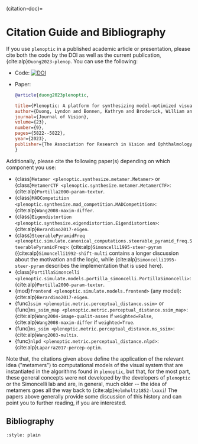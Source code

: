 (citation-doc)=

# Citation Guide and Bibliography

If you use `plenoptic` in a published academic article or presentation, please cite both the code by the DOI as well as the current publication, {cite:alp}`Duong2023-plenop`. You can use the following:

- Code: [![DOI](https://zenodo.org/badge/DOI/10.5281/zenodo.10151131.svg)](https://doi.org/10.5281/zenodo.10151131)

- Paper:

  ```bibtex
  @article{duong2023plenoptic,

  title={Plenoptic: A platform for synthesizing model-optimized visual stimuli},
  author={Duong, Lyndon and Bonnen, Kathryn and Broderick, William and Fiquet, Pierre-{'E}tienne and Parthasarathy, Nikhil and Yerxa, Thomas and Zhao, Xinyuan and Simoncelli, Eero},
  journal={Journal of Vision},
  volume={23},
  number={9},
  pages={5822--5822},
  year={2023},
  publisher={The Association for Research in Vision and Ophthalmology}
  }
  ```

Additionally, please cite the following paper(s) depending on which component you use:

- {class}`Metamer <plenoptic.synthesize.metamer.Metamer>` or {class}`MetamerCTF <plenoptic.synthesize.metamer.MetamerCTF>`: {cite:alp}`Portilla2000-param-textur`.
- {class}`MADCompetition <plenoptic.synthesize.mad_competition.MADCompetition>`: {cite:alp}`Wang2008-maxim-differ`.
- {class}`Eigendistortion <plenoptic.synthesize.eigendistortion.Eigendistortion>`: {cite:alp}`Berardino2017-eigen`.
- {class}`SteerablePyramidFreq <plenoptic.simulate.canonical_computations.steerable_pyramid_freq.SteerablePyramidFreq>`: {cite:alp}`Simoncelli1995-steer-pyram` ({cite:alp}`Simoncelli1992-shift-multi` contains a longer discussion about the motivation and the logic, while {cite:alp}`Simoncelli1995-steer-pyram` describes the implementation that is used here).
- {class}`PortillaSimoncelli <plenoptic.simulate.models.portilla_simoncelli.PortillaSimoncelli>`: {cite:alp}`Portilla2000-param-textur`.
- {mod}`frontend <plenoptic.simulate.models.frontend>` (any model): {cite:alp}`Berardino2017-eigen`.
- {func}`ssim <plenoptic.metric.perceptual_distance.ssim>` or {func}`ms_ssim_map <plenoptic.metric.perceptual_distance.ssim_map>`: {cite:alp}`Wang2004-image-qualit-asses` if `weighted=False`, {cite:alp}`Wang2008-maxim-differ` if `weighted=True`.
- {func}`ms_ssim <plenoptic.metric.perceptual_distance.ms_ssim>`: {cite:alp}`Wang2003-multis`.
- {func}`nlpd <plenoptic.metric.perceptual_distance.nlpd>`: {cite:alp}`Laparra2017-percep-optim`.

Note that, the citations given above define the application of the relevant idea ("metamers") to computational models of the visual system that are instantiated in the algorithms found in `plenoptic`, but that, for the most part, these general concepts were not developed by the developers of `plenoptic` or the Simoncelli lab and are, in general, much older -- the idea of metamers goes all the way back to {cite:alp}`Helmholtz1852-lxxxi`! The papers above generally provide some discussion of this history and can point you to further reading, if you are interested.

## Bibliography

```{bibliography} references.bib
:style: plain
```
